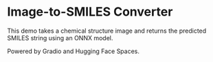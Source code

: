 # Image-to-SMILES Converter

This demo takes a chemical structure image and returns the predicted SMILES string using an ONNX model.

Powered by Gradio and Hugging Face Spaces.
